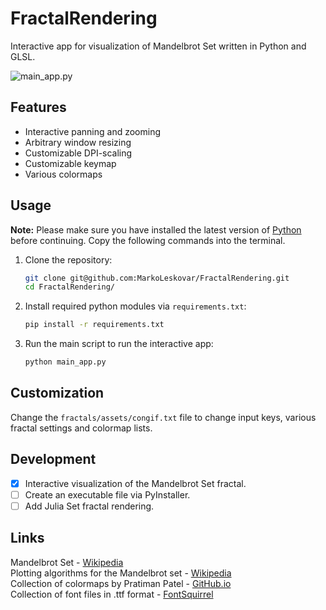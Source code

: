 # FractalRendering
Interactive app for visualization of Mandelbrot Set written in Python and GLSL.  

![main_app.py](docs/main_app.gif)


## Features
* Interactive panning and zooming
* Arbitrary window resizing
* Customizable DPI-scaling
* Customizable keymap
* Various colormaps


## Usage
**Note:** Please make sure you have installed the latest version of [Python](https://www.python.org/downloads/) before 
continuing. Copy the following commands into the terminal.   

1. Clone the repository:  
   ```sh  
   git clone git@github.com:MarkoLeskovar/FractalRendering.git 
   cd FractalRendering/
   ```
   
2. Install required python modules via `requirements.txt`:  
   ```sh  
   pip install -r requirements.txt
   ```
   
3. Run the main script to run the interactive app:
   ```sh  
   python main_app.py
   ```


## Customization
Change the `fractals/assets/congif.txt` file to change input keys, various fractal settings and colormap lists.

## Development
- [x] Interactive visualization of the Mandelbrot Set fractal.
- [ ] Create an executable file via PyInstaller.
- [ ] Add Julia Set fractal rendering.

## Links

Mandelbrot Set - [Wikipedia](https://en.wikipedia.org/wiki/Mandelbrot_set)  
Plotting algorithms for the Mandelbrot set - [Wikipedia](https://en.wikipedia.org/wiki/Plotting_algorithms_for_the_Mandelbrot_set)  
Collection of colormaps by Pratiman Patel - [GitHub.io](https://pratiman-91.github.io/colormaps)  
Collection of font files in .ttf format - [FontSquirrel](https://www.fontsquirrel.com)  

